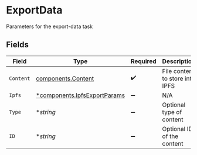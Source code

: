 # ExportData

Parameters for the export-data task


## Fields

| Field                                                                       | Type                                                                        | Required                                                                    | Description                                                                 |
| --------------------------------------------------------------------------- | --------------------------------------------------------------------------- | --------------------------------------------------------------------------- | --------------------------------------------------------------------------- |
| `Content`                                                                   | [components.Content](../../models/components/content.md)                    | :heavy_check_mark:                                                          | File content to store into IPFS                                             |
| `Ipfs`                                                                      | [*components.IpfsExportParams](../../models/components/ipfsexportparams.md) | :heavy_minus_sign:                                                          | N/A                                                                         |
| `Type`                                                                      | **string*                                                                   | :heavy_minus_sign:                                                          | Optional type of content                                                    |
| `ID`                                                                        | **string*                                                                   | :heavy_minus_sign:                                                          | Optional ID of the content                                                  |